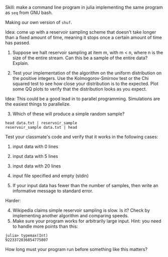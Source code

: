 Skill: make a command line program in julia implementing the same program as `seq` from GNU bash.


Making our own version of `shuf`.

Idea: come up with a reservoir sampling scheme that doesn't take longer than a fixed amount of time, meaning it stops once a certain amount of time has passed.

1. Suppose we halt reservoir sampling at item m, with m < n, where n is the size of the entire stream.
    Can this be a sample of the entire data?
    Explain.

2. Test your implementation of the algorithm on the uniform distribution on the positive integers.
Use the Kolmogorov-Smirnov test or the Chi squared test to see how close your distribution is to the expected.
Plot some QQ plots to verify that the distribution looks as you expect.

Idea: This could be a good lead in to parallel programming.
Simulations are the easiest things to parallelize.
    
3. Which of these will produce a simple random sample?

```
head data.txt | reservoir_sample
reservoir_sample data.txt | head
```

Test your classmate's code and verify that it works in the following cases:

1. input data with 0 lines
2. input data with 5 lines
2. input data with 20 lines
1. input file specified and empty (stdin)

1. If your input data has fewer than the number of samples, then write an informative message to standard error.

Harder:

4. Wikipedia claims simple reservoir sampling is slow.
Is it?
Check by implementing another algorithm and comparing speeds.
5. Make sure your program works for arbitrarily large input.
    Hint: you need to handle more points than this:
```
julia> typemax(Int)
9223372036854775807
```
How long must your program run before something like this matters?




